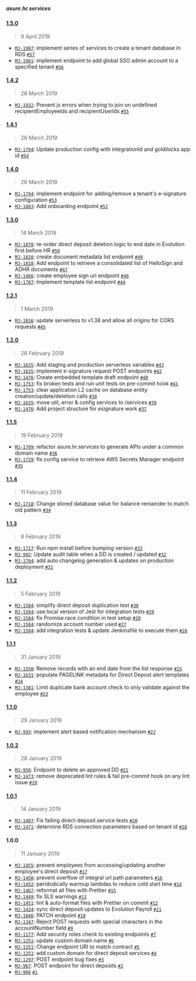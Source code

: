 #####  asure.hr.services

#### [1.5.0](https://bitbucket.org/iSystemsTeam/asure.hr.services/compare/1.5.0..1.4.2)

> 9 April 2019

- [`MJ-1987`](https://evolutionpayroll.atlassian.net/browse/MJ-1987): implement series of services to create a tenant database in RDS [`#57`](https://bitbucket.org/iSystemsTeam/asure.hr.services/pull-requests/57)
- [`MJ-1981`](https://evolutionpayroll.atlassian.net/browse/MJ-1981): implement endpoint to add global SSO admin account to a specified tenant [`#56`](https://bitbucket.org/iSystemsTeam/asure.hr.services/pull-requests/56)

#### [1.4.2](https://bitbucket.org/iSystemsTeam/asure.hr.services/compare/1.4.2..1.4.1)

> 28 March 2019

- [`MJ-1932`](https://evolutionpayroll.atlassian.net/browse/MJ-1932): Prevent js errors when trying to join on undefined recipientEmployeeIds and recipientUserIds [`#55`](https://bitbucket.org/iSystemsTeam/asure.hr.services/pull-requests/55)

#### [1.4.1](https://bitbucket.org/iSystemsTeam/asure.hr.services/compare/1.4.1..1.4.0)

> 26 March 2019

- [`MJ-1794`](https://evolutionpayroll.atlassian.net/browse/MJ-1794): Update production config with integrationId and goldilocks app id [`#54`](https://bitbucket.org/iSystemsTeam/asure.hr.services/pull-requests/54)

#### [1.4.0](https://bitbucket.org/iSystemsTeam/asure.hr.services/compare/1.4.0..1.3.0)

> 26 March 2019

- [`MJ-1794`](https://evolutionpayroll.atlassian.net/browse/MJ-1794): implement endpoint for adding/remove a tenant's e-signature configuration [`#53`](https://bitbucket.org/iSystemsTeam/asure.hr.services/pull-requests/53)
- [`MJ-1883`](https://evolutionpayroll.atlassian.net/browse/MJ-1883): Add onboarding endpoint [`#52`](https://bitbucket.org/iSystemsTeam/asure.hr.services/pull-requests/52)

#### [1.3.0](https://bitbucket.org/iSystemsTeam/asure.hr.services/compare/1.3.0..1.2.1)

> 14 March 2019

- [`MJ-1878`](https://evolutionpayroll.atlassian.net/browse/MJ-1878): re-order direct deposit deletion logic to end date in Evolution first before HR [`#50`](https://bitbucket.org/iSystemsTeam/asure.hr.services/pull-requests/50)
- [`MJ-1820`](https://evolutionpayroll.atlassian.net/browse/MJ-1820): create document metadata list endpoint [`#49`](https://bitbucket.org/iSystemsTeam/asure.hr.services/pull-requests/49)
- [`MJ-1818`](https://evolutionpayroll.atlassian.net/browse/MJ-1818): Add endpoint to retrieve a consolidated list of HelloSign and ADHR documents [`#47`](https://bitbucket.org/iSystemsTeam/asure.hr.services/pull-requests/47)
- [`MJ-1466`](https://evolutionpayroll.atlassian.net/browse/MJ-1466): create employee sign url endpoint [`#46`](https://bitbucket.org/iSystemsTeam/asure.hr.services/pull-requests/46)
- [`MJ-1707`](https://evolutionpayroll.atlassian.net/browse/MJ-1707): Implement template list endpoint [`#44`](https://bitbucket.org/iSystemsTeam/asure.hr.services/pull-requests/44)

#### [1.2.1](https://bitbucket.org/iSystemsTeam/asure.hr.services/compare/1.2.1..1.2.0)

> 1 March 2019

- [`MJ-1816`](https://evolutionpayroll.atlassian.net/browse/MJ-1816): update serverless to v1.38 and allow all origins for CORS requests [`#45`](https://bitbucket.org/iSystemsTeam/asure.hr.services/pull-requests/45)

#### [1.2.0](https://bitbucket.org/iSystemsTeam/asure.hr.services/compare/1.2.0..1.1.5)

> 26 February 2019

- [`MJ-1635`](https://evolutionpayroll.atlassian.net/browse/MJ-1635): Add staging and production serverless variables [`#43`](https://bitbucket.org/iSystemsTeam/asure.hr.services/pull-requests/43)
- [`MJ-1635`](https://evolutionpayroll.atlassian.net/browse/MJ-1635): implement e-signature request POST endpoints [`#42`](https://bitbucket.org/iSystemsTeam/asure.hr.services/pull-requests/42)
- [`MJ-1476`](https://evolutionpayroll.atlassian.net/browse/MJ-1476): Create embedded template draft endpoint [`#40`](https://bitbucket.org/iSystemsTeam/asure.hr.services/pull-requests/40)
- [`MJ-1753`](https://evolutionpayroll.atlassian.net/browse/MJ-1753): fix broken tests and run unit tests on pre-commit hook [`#41`](https://bitbucket.org/iSystemsTeam/asure.hr.services/pull-requests/41)
- [`MJ-1753`](https://evolutionpayroll.atlassian.net/browse/MJ-1753): clear application L2 cache on database entity creation/update/deletion calls [`#38`](https://bitbucket.org/iSystemsTeam/asure.hr.services/pull-requests/38)
- [`MJ-1635`](https://evolutionpayroll.atlassian.net/browse/MJ-1635): move util, error & config services to /services [`#39`](https://bitbucket.org/iSystemsTeam/asure.hr.services/pull-requests/39)
- [`MJ-1476`](https://evolutionpayroll.atlassian.net/browse/MJ-1476): Add project structure for esignature work [`#37`](https://bitbucket.org/iSystemsTeam/asure.hr.services/pull-requests/37)

#### [1.1.5](https://bitbucket.org/iSystemsTeam/asure.hr.services/compare/1.1.5..1.1.4)

> 19 February 2019

- [`MJ-1709`](https://evolutionpayroll.atlassian.net/browse/MJ-1709): refactor asure.hr.services to generate APIs under a common domain name [`#36`](https://bitbucket.org/iSystemsTeam/asure.hr.services/pull-requests/36)
- [`MJ-1729`](https://evolutionpayroll.atlassian.net/browse/MJ-1729): fix config service to retrieve AWS Secrets Manager endpoint [`#35`](https://bitbucket.org/iSystemsTeam/asure.hr.services/pull-requests/35)

#### [1.1.4](https://bitbucket.org/iSystemsTeam/asure.hr.services/compare/1.1.4..1.1.3)

> 11 February 2019

- [`MJ-1718`](https://evolutionpayroll.atlassian.net/browse/MJ-1718): Change stored database value for balance remainder to match old pattern [`#34`](https://bitbucket.org/iSystemsTeam/asure.hr.services/pull-requests/34)

#### [1.1.3](https://bitbucket.org/iSystemsTeam/asure.hr.services/compare/1.1.3..1.1.2)

> 8 February 2019

- [`MJ-1717`](https://evolutionpayroll.atlassian.net/browse/MJ-1717): Run npm install before bumping version [`#33`](https://bitbucket.org/iSystemsTeam/asure.hr.services/pull-requests/33)
- [`MJ-992`](https://evolutionpayroll.atlassian.net/browse/MJ-992): Update audit table when a DD is created / updated [`#32`](https://bitbucket.org/iSystemsTeam/asure.hr.services/pull-requests/32)
- [`MJ-1704`](https://evolutionpayroll.atlassian.net/browse/MJ-1704): add auto changelog generation & updates on production deployment [`#31`](https://bitbucket.org/iSystemsTeam/asure.hr.services/pull-requests/31)

#### [1.1.2](https://bitbucket.org/iSystemsTeam/asure.hr.services/compare/1.1.2..1.1.1)

> 5 February 2019

- [`MJ-1584`](https://evolutionpayroll.atlassian.net/browse/MJ-1584): simplify direct deposit duplication test [`#30`](https://bitbucket.org/iSystemsTeam/asure.hr.services/pull-requests/30)
- [`MJ-1584`](https://evolutionpayroll.atlassian.net/browse/MJ-1584): use local version of Jest for integration tests [`#29`](https://bitbucket.org/iSystemsTeam/asure.hr.services/pull-requests/29)
- [`MJ-1584`](https://evolutionpayroll.atlassian.net/browse/MJ-1584): fix Promise race condition in test setup [`#28`](https://bitbucket.org/iSystemsTeam/asure.hr.services/pull-requests/28)
- [`MJ-1584`](https://evolutionpayroll.atlassian.net/browse/MJ-1584): randomize account number used [`#27`](https://bitbucket.org/iSystemsTeam/asure.hr.services/pull-requests/27)
- [`MJ-1584`](https://evolutionpayroll.atlassian.net/browse/MJ-1584): add integration tests & update Jenkinsfile to execute them [`#26`](https://bitbucket.org/iSystemsTeam/asure.hr.services/pull-requests/26)

#### [1.1.1](https://bitbucket.org/iSystemsTeam/asure.hr.services/compare/1.1.1..1.1.0)

> 31 January 2019

- [`MJ-1550`](https://evolutionpayroll.atlassian.net/browse/MJ-1550): Remove records with an end date from the list response [`#25`](https://bitbucket.org/iSystemsTeam/asure.hr.services/pull-requests/25)
- [`MJ-1631`](https://evolutionpayroll.atlassian.net/browse/MJ-1631): populate PAGELINK metadata for Direct Depost alert templates [`#24`](https://bitbucket.org/iSystemsTeam/asure.hr.services/pull-requests/24)
- [`MJ-1381`](https://evolutionpayroll.atlassian.net/browse/MJ-1381): Limit duplicate bank account check to only validate against the employee [`#23`](https://bitbucket.org/iSystemsTeam/asure.hr.services/pull-requests/23)

#### [1.1.0](https://bitbucket.org/iSystemsTeam/asure.hr.services/compare/1.1.0..1.0.2)

> 29 January 2019

- [`MJ-993`](https://evolutionpayroll.atlassian.net/browse/MJ-993): implement alert based notification mechanism [`#22`](https://bitbucket.org/iSystemsTeam/asure.hr.services/pull-requests/22)

#### [1.0.2](https://bitbucket.org/iSystemsTeam/asure.hr.services/compare/1.0.2..1.0.1)

> 28 January 2019

- [`MJ-956`](https://evolutionpayroll.atlassian.net/browse/MJ-956): Endpoint to delete an approved DD [`#21`](https://bitbucket.org/iSystemsTeam/asure.hr.services/pull-requests/21)
- [`MJ-1473`](https://evolutionpayroll.atlassian.net/browse/MJ-1473): remove deprecated lint rules &  fail pre-commit hook on any lint issue [`#19`](https://bitbucket.org/iSystemsTeam/asure.hr.services/pull-requests/19)

#### [1.0.1](https://bitbucket.org/iSystemsTeam/asure.hr.services/compare/1.0.1..1.0.0)

> 14 January 2019

- [`MJ-1487`](https://evolutionpayroll.atlassian.net/browse/MJ-1487): Fix failing direct-deposit.service tests [`#20`](https://bitbucket.org/iSystemsTeam/asure.hr.services/pull-requests/20)
- [`MJ-1471`](https://evolutionpayroll.atlassian.net/browse/MJ-1471): determine RDS connection parameters based on tenant id [`#18`](https://bitbucket.org/iSystemsTeam/asure.hr.services/pull-requests/18)

#### 1.0.0

> 11 January 2019

- [`MJ-1455`](https://evolutionpayroll.atlassian.net/browse/MJ-1455): prevent employees from accessing/updating another employee's direct deposit [`#17`](https://bitbucket.org/iSystemsTeam/asure.hr.services/pull-requests/17)
- [`MJ-1450`](https://evolutionpayroll.atlassian.net/browse/MJ-1450): prevent overflow of integral url path parameters [`#16`](https://bitbucket.org/iSystemsTeam/asure.hr.services/pull-requests/16)
- [`MJ-1452`](https://evolutionpayroll.atlassian.net/browse/MJ-1452): peridodically warmup lambdas to reduce cold start time [`#14`](https://bitbucket.org/iSystemsTeam/asure.hr.services/pull-requests/14)
- [`MJ-1467`](https://evolutionpayroll.atlassian.net/browse/MJ-1467): reformat all files with Prettier [`#15`](https://bitbucket.org/iSystemsTeam/asure.hr.services/pull-requests/15)
- [`MJ-1449`](https://evolutionpayroll.atlassian.net/browse/MJ-1449): fix SLS warnings [`#13`](https://bitbucket.org/iSystemsTeam/asure.hr.services/pull-requests/13)
- [`MJ-1451`](https://evolutionpayroll.atlassian.net/browse/MJ-1451): lint & auto-format files with Prettier on commit [`#12`](https://bitbucket.org/iSystemsTeam/asure.hr.services/pull-requests/12)
- [`MJ-1424`](https://evolutionpayroll.atlassian.net/browse/MJ-1424): sync direct deposit updates to Evolution Payroll [`#11`](https://bitbucket.org/iSystemsTeam/asure.hr.services/pull-requests/11)
- [`MJ-1046`](https://evolutionpayroll.atlassian.net/browse/MJ-1046): PATCH endpoint [`#10`](https://bitbucket.org/iSystemsTeam/asure.hr.services/pull-requests/10)
- [`MJ-1347`](https://evolutionpayroll.atlassian.net/browse/MJ-1347): Reject POST requests with special characters in the accountNumber field [`#9`](https://bitbucket.org/iSystemsTeam/asure.hr.services/pull-requests/9)
- [`MJ-1177`](https://evolutionpayroll.atlassian.net/browse/MJ-1177): Add security roles check to existing endpoints [`#7`](https://bitbucket.org/iSystemsTeam/asure.hr.services/pull-requests/7)
- [`MJ-1251`](https://evolutionpayroll.atlassian.net/browse/MJ-1251): update custom domain name [`#6`](https://bitbucket.org/iSystemsTeam/asure.hr.services/pull-requests/6)
- [`MJ-1251`](https://evolutionpayroll.atlassian.net/browse/MJ-1251): Change endpoint URI to match contract [`#5`](https://bitbucket.org/iSystemsTeam/asure.hr.services/pull-requests/5)
- [`MJ-1251`](https://evolutionpayroll.atlassian.net/browse/MJ-1251): add custom domain for direct deposit services [`#4`](https://bitbucket.org/iSystemsTeam/asure.hr.services/pull-requests/4)
- [`MJ-1297`](https://evolutionpayroll.atlassian.net/browse/MJ-1297): POST endpoint bug fixes [`#3`](https://bitbucket.org/iSystemsTeam/asure.hr.services/pull-requests/3)
- [`MJ-967`](https://evolutionpayroll.atlassian.net/browse/MJ-967): POST endpoint for direct deposits [`#2`](https://bitbucket.org/iSystemsTeam/asure.hr.services/pull-requests/2)
- [`MJ-966`](https://evolutionpayroll.atlassian.net/browse/MJ-966) [`#1`](https://bitbucket.org/iSystemsTeam/asure.hr.services/pull-requests/1)
